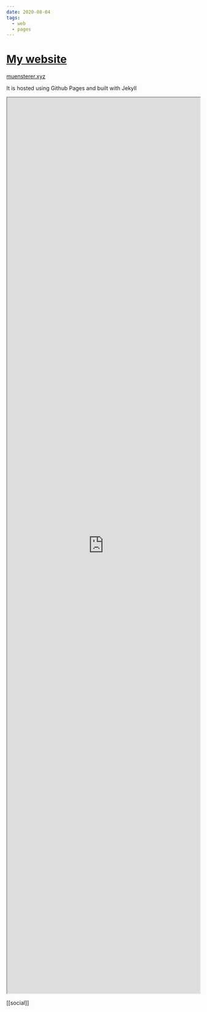 ```yaml
---
date: 2020-08-04
tags:
  - web
  - pages
---
```


# [My website](https://muensterer.xyz)

[muensterer.xyz](https://muensterer.xyz)

It is hosted using Github Pages and built with Jekyll


<iframe src="https://muensterer.xyz" title="Current website" width='100%' height='60%'></iframe>

[[social]]
